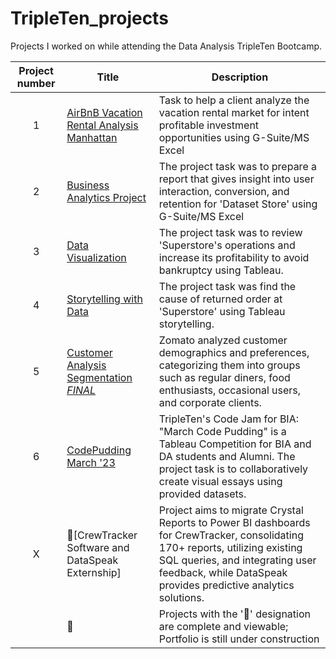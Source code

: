 # TripleTen_projects
Projects I worked on while attending the Data Analysis TripleTen Bootcamp.

| Project number | Title | Description | 
| :----------------------: | ---------------------- | ---------------------- |
| 1 | [AirBnB Vacation Rental Analysis Manhattan](https://github.com/LeeRIII/Data_projects_TripleTen/tree/main/AirBnB%20Vacation%20Rental%20Market) | Task to help a client analyze the vacation rental market for intent profitable investment opportunities using G-Suite/MS Excel | 
| 2 | [Business Analytics Project](https://github.com/LeeRIII/Data_projects_TripleTen/tree/main/Business%20Analytics%20Project%20E-Commerce) | The project task was to prepare a report that gives insight into user interaction, conversion, and retention for 'Dataset Store' using G-Suite/MS Excel | 
| 3 | [Data Visualization](https://github.com/LeeRIII/Data_projects_TripleTen/blob/main/Data%20Visualization/ReadMe.md) | The project task was to review 'Superstore's operations and increase its profitability to avoid bankruptcy using Tableau. | 
| 4 | [Storytelling with Data](https://github.com/LeeRIII/Data_projects_TripleTen/blob/main/Storytelling%20with%20Data/ReadMe.md) | The project task was find the cause of returned order at 'Superstore' using Tableau storytelling. | 
| 5 | [Customer Analysis Segmentation *FINAL*](https://github.com/LeeRIII/Data_projects_TripleTen/blob/main/Customer%20Analysis%20Segmentation/ReadMe.md)| Zomato analyzed customer demographics and preferences, categorizing them into groups such as regular diners, food enthusiasts, occasional users, and corporate clients.| 
| 6 | [CodePudding March '23](https://github.com/LeeRIII/Data_projects_TripleTen/tree/main/CodePudding%20March%20'23) | TripleTen's Code Jam for BIA: "March Code Pudding" is a Tableau Competition for BIA and DA students and Alumni. The project task is to collaboratively create visual essays using provided datasets. |
| X | 🚧[CrewTracker Software and DataSpeak Externship]| Project aims to migrate Crystal Reports to Power BI dashboards for CrewTracker, consolidating 170+ reports, utilizing existing SQL queries, and integrating user feedback, while DataSpeak provides predictive analytics solutions.|
|   | 🚧 | Projects with the '🚧' designation are complete and viewable; Portfolio is still under construction |
